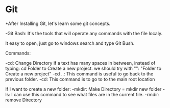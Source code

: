# Git

*After Installing Git, let's learn some git concepts.

-Git Bash: It's the tools that will operate any commands with the file localy.

It easy to open, just go to windows search and type Git Bush.

Commands:

-cd: Change Directory
if a text has many spaces in between, instead of typing: cd Folder to Create a new project. we should try with "": "Folder to Create a new project" 
-cd ..: This command is useful to go back to the previous folder.
-cd: This command is to go to to the main root location

If I want to create a new folder:
-mkdir: Make Directory = mkdir new folder
-ls: I can use this command to see what files are in the current file.
-rmdir: remove Directory




